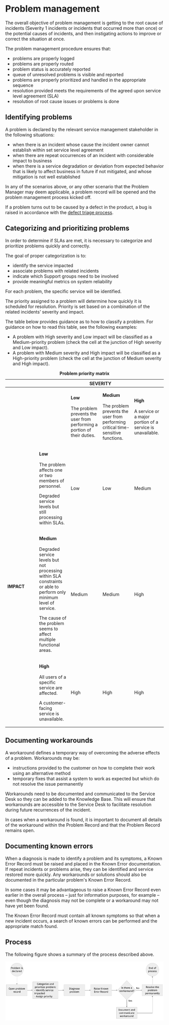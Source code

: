 # Problem management

The overall objective of problem management is getting to the root cause of incidents (Severity 1 incidents or incidents that occurred more than once) or the potential causes of incidents, and then instigating actions to improve or correct the situation at once.

The problem management procedure ensures that:

* problems are properly logged
* problems are properly routed
* problem status is accurately reported
* queue of unresolved problems is visible and reported
* problems are properly prioritized and handled in the appropriate sequence
* resolution provided meets the requirements of the agreed upon service level agreement (SLA)
* resolution of root cause issues or problems is done


## Identifying problems

A problem is declared by the relevant service management stakeholder in the following situations:

* when there is an incident whose cause the incident owner cannot establish within set service level agreement
* when there are repeat occurrences of an incident with considerable impact to business
* when there is a service degradation or deviation from expected behavior that is likely to affect business in future if not mitigated, and whose mitigation is not well established

In any of the scenarios above, or any other scenario that the Problem Manager may deem applicable, a problem record will be opened and the problem management process kicked off.

If a problem turns out to be caused by a defect in the product, a bug is raised in accordance with the [defect triage process](defect-triage.md).

## Categorizing and prioritizing problems

In order to determine if SLAs are met, it is necessary to categorize and prioritize problems quickly and correctly.

The goal of proper categorization is to:

* identify the service impacted
* associate problems with related incidents
* indicate which Support groups need to be involved
* provide meaningful metrics on system reliability

For each problem, the specific service will be identified.

The priority assigned to a problem will determine how quickly it is scheduled for resolution. Priority is set based on a combination of the related incidents’ severity and impact.

The table below provides guidance as to how to classify a problem. For guidance on how to read this table, see the following examples:

* A problem with High severity and Low impact will be classified as a Medium-priority problem (check the cell at the junction of High severity and Low impact).
* A problem with Medium severity and High impact will be classified as a High-priority problem (check the cell at the junction of Medium severity and High impact).

<table>
<caption><strong>Problem priority matrix</strong></caption>
<colgroup>
<col style="width: 20%" />
<col style="width: 20%" />
<col style="width: 20%" />
<col style="width: 20%" />
<col style="width: 20%" />
</colgroup>
<thead>
<tr class="header">
<th></th>
<th colspan="4"><strong>SEVERITY</strong></th>
</tr>
</thead>
<tbody>
<tr class="odd">
<td></td>
<td></td>
<td><p><strong>Low</strong><br />
<br />
The problem prevents the user from performing a portion of their duties.</p></td>
<td><p><strong>Medium</strong><br />
<br />
The problem prevents the user from performing critical time-sensitive functions.</p></td>
<td><p><strong>High</strong><br />
<br />
A service or a major portion of a service is unavailable.</p></td>
</tr>
<tr class="even">
<td rowspan="3"><p><strong>IMPACT</strong></p></td>
<td><p><strong>Low</strong><br />
<br />
The problem affects one or two members of personnel.</p>
<p>Degraded service levels but still processing within SLAs.</p></td>
<td><p>Low</p></td>
<td><p>Low</p></td>
<td><p>Medium</p></td>
</tr>
<tr class="odd">
<td><p><strong>Medium</strong><br />
<br />
Degraded service levels but not processing within SLA constraints or able to perform only minimum level of service.</p>
<p>The cause of the problem seems to affect multiple functional areas.</p></td>
<td><p>Medium</p></td>
<td><p>Medium</p></td>
<td><p>High</p></td>
</tr>
<tr class="even">
<td><p><strong>High</strong><br />
<br />
All users of a specific service are affected.</p>
<p>A customer-facing service is unavailable.</p></td>
<td><p>High</p></td>
<td><p>High</p></td>
<td><p>High</p></td>
</tr>
</tbody>
</table>

## Documenting workarounds

A workaround defines a temporary way of overcoming the adverse effects of a problem. Workarounds may be:

* instructions provided to the customer on how to complete their work using an alternative method
* temporary fixes that assist a system to work as expected but which do not resolve the issue permanently

Workarounds need to be documented and communicated to the Service Desk so they can be added to the Knowledge Base. This will ensure that workarounds are accessible to the Service Desk to facilitate resolution during future recurrences of the incident.

In cases when a workaround is found, it is important to document all details of the workaround within the Problem Record and that the Problem Record remains open.

## Documenting known errors

When a diagnosis is made to identify a problem and its symptoms, a Known Error Record must be raised and placed in the Known Error documentation. If repeat incidents or problems arise, they can be identified and service restored more quickly. Any workarounds or solutions should also be documented in the particular problem's Known Error Record.

In some cases it may be advantageous to raise a Known Error Record even earlier in the overall process – just for information purposes, for example – even though the diagnosis may not be complete or a workaround may not have yet been found.

The Known Error Record must contain all known symptoms so that when a new incident occurs, a search of known errors can be performed and the appropriate match found.

## Process

The following figure shows a summary of the process described above.

![Problem management](../../../.vuepress/public/problem_mgmt.png)
